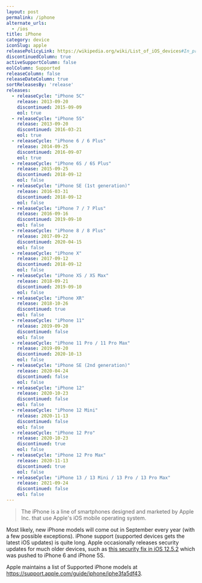 ```yaml
---
layout: post
permalink: /iphone
alternate_urls:
  - /ios
title: iPhone
category: device
iconSlug: apple
releasePolicyLink: https://wikipedia.org/wiki/List_of_iOS_devices#In_production_and_supported
discontinuedColumn: true
activeSupportColumn: false
eolColumn: Supported
releaseColumn: false
releaseDateColumn: true
sortReleasesBy: 'release'
releases:
  - releaseCycle: "iPhone 5C"
    release: 2013-09-20
    discontinued: 2015-09-09
    eol: true
  - releaseCycle: "iPhone 5S"
    release: 2013-09-20
    discontinued: 2016-03-21
    eol: true
  - releaseCycle: "iPhone 6 / 6 Plus"
    release: 2014-09-25
    discontinued: 2016-09-07
    eol: true
  - releaseCycle: "iPhone 6S / 6S Plus"
    release: 2015-09-25
    discontinued: 2018-09-12
    eol: false
  - releaseCycle: "iPhone SE (1st generation)"
    release: 2016-03-31
    discontinued: 2018-09-12
    eol: false
  - releaseCycle: "iPhone 7 / 7 Plus"
    release: 2016-09-16
    discontinued: 2019-09-10
    eol: false
  - releaseCycle: "iPhone 8 / 8 Plus"
    release: 2017-09-22
    discontinued: 2020-04-15
    eol: false
  - releaseCycle: "iPhone X"
    release: 2017-09-12
    discontinued: 2018-09-12
    eol: false
  - releaseCycle: "iPhone XS / XS Max"
    release: 2018-09-21
    discontinued: 2019-09-10
    eol: false
  - releaseCycle: "iPhone XR"
    release: 2018-10-26
    discontinued: true
    eol: false
  - releaseCycle: "iPhone 11"
    release: 2019-09-20
    discontinued: false
    eol: false
  - releaseCycle: "iPhone 11 Pro / 11 Pro Max"
    release: 2019-09-20
    discontinued: 2020-10-13
    eol: false
  - releaseCycle: "iPhone SE (2nd generation)"
    release: 2020-04-24
    discontinued: false
    eol: false
  - releaseCycle: "iPhone 12"
    release: 2020-10-23
    discontinued: false
    eol: false
  - releaseCycle: "iPhone 12 Mini"
    release: 2020-11-13
    discontinued: false
    eol: false
  - releaseCycle: "iPhone 12 Pro"
    release: 2020-10-23
    discontinued: true
    eol: false
  - releaseCycle: "iPhone 12 Pro Max"
    release: 2020-11-13
    discontinued: true
    eol: false
  - releaseCycle: "iPhone 13 / 13 Mini / 13 Pro / 13 Pro Max"
    release: 2021-09-24
    discontinued: false
    eol: false
---
```


> The iPhone is a line of smartphones designed and marketed by Apple Inc. that use Apple's iOS mobile operating system.

Most likely, new iPhone models will come out in September every year (with a few possible exceptions). iPhone support (supported devices gets the latest iOS updates) is quite long. Apple occasionally releases security updates for much older devices, such as [this security fix in iOS 12.5.2](https://support.apple.com/HT212257) which was pushed to iPhone 6 and iPhone 5S.

Apple maintains a list of Supported iPhone models at <https://support.apple.com/guide/iphone/iphe3fa5df43>.
